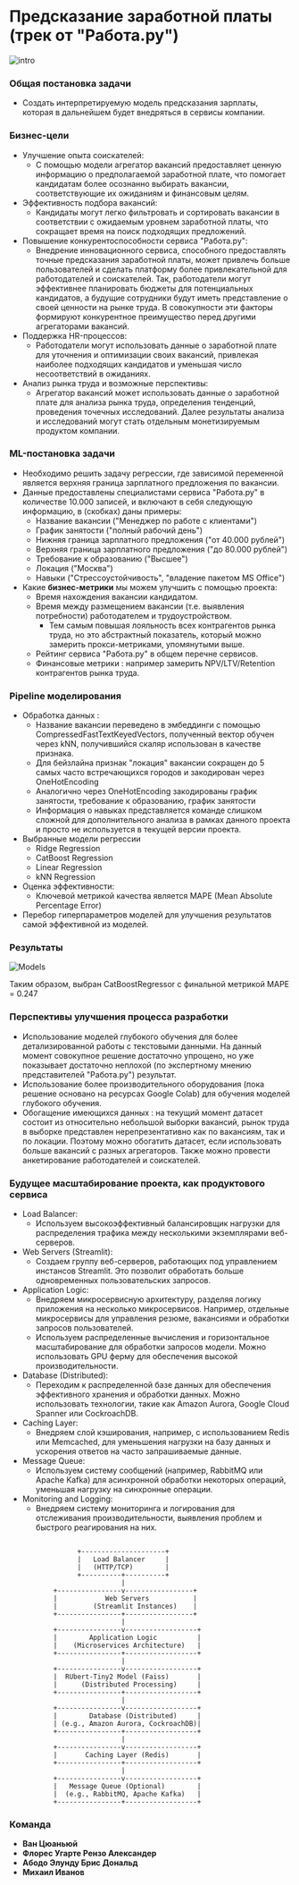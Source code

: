 # Предсказание заработной платы (трек от "Работа.ру")

![intro](./logs/intro.png)

### Общая постановка задачи
- Создать интерпретируемую модель предсказания зарплаты, которая в дальнейшем будет внедряться в сервисы компании.

### Бизнес-цели
- Улучшение опыта соискателей:
  - С помощью модели агрегатор вакансий предоставляет ценную информацию о предполагаемой заработной плате, что помогает кандидатам более осознанно выбирать вакансии, соответствующие их ожиданиям и финансовым целям.
- Эффективность подбора вакансий:
  - Кандидаты могут легко фильтровать и сортировать вакансии в соответствии с ожидаемым уровнем заработной платы, что сокращает время на поиск подходящих предложений.
- Повышение конкурентоспособности сервиса "Работа.ру":
  - Внедрение инновационного сервиса, способного предоставлять точные предсказания заработной платы, может привлечь больше пользователей и сделать платформу более привлекательной для работодателей и соискателей. Так, работодатели могут эффективнее планировать бюджеты для потенциальных кандидатов, а будущие сотрудники будут иметь представление о своей ценности на рынке труда. В совокупности эти факторы формируют конкурентное преимущество перед другими агрегаторами вакансий.
- Поддержка HR-процессов:
  - Работодатели могут использовать данные о заработной плате для уточнения и оптимизации своих вакансий, привлекая наиболее подходящих кандидатов и уменьшая число несоответствий в ожиданиях.
- Анализ рынка труда и возможные перспективы:
  - Агрегатор вакансий может использовать данные о заработной плате для анализа рынка труда, определения тенденций, проведения точечных исследований. Далее результаты анализа и исследований могут стать отдельным монетизируемым продуктом компании.
 
### ML-постановка задачи
- Необходимо решить задачу регрессии, где зависимой переменной является верхняя граница зарплатного предложения по вакансии.
- Данные предоставлены специалистами сервиса "Работа.ру" в количестве 10.000 записей, и включают в себя следующую информацию, в (скобках) даны примеры:
  - Название вакансии ("Менеджер по работе с клиентами")
  - График занятости ("полный рабочий день")
  - Нижняя граница зарплатного предложения ("от 40.000 рублей")
  - Верхняя граница зарплатного предложения ("до 80.000 рублей")
  - Требование к образованию ("Высшее")
  - Локация ("Москва")
  - Навыки ("Стрессоустойчивость", "владение пакетом MS Office")
- Какие **бизнес-метрики** мы можем улучшить с помощью проекта:
  - Время нахождения вакансии кандидатом.
  - Время между размещением вакансии (т.е. выявления потребности) работодателем и трудоустройством.
    - Тем самым повышая лояльность всех контрагентов рынка труда, но это абстрактный показатель, который можно замерить прокси-метриками, упомянутыми выше.
  - Рейтинг сервиса "Работа.ру" в общем перечне сервисов.
  - Финансовые метрики : например замерить NPV/LTV/Retention контрагентов рынка труда.

### Pipeline моделирования
- Обработка данных :
  - Название вакансии переведено в эмбеддинги с помощью CompressedFastTextKeyedVectors, полученный вектор обучен через kNN, получившийся скаляр использован в качестве признака.
  - Для бейзлайна признак "локация" вакансии сокращен до 5 самых часто встречающихся городов и закодирован через OneHotEncoding
  - Аналогично через OneHotEncoding закодированы график занятости, требование к образованию, график занятости
  - Информация о навыках представляется команде слишком сложной для дополнительного анализа в рамках данного проекта и просто не используется в текущей версии проекта.
- Выбранные модели регрессии
    - Ridge Regression
    - CatBoost Regression
    - Linear Regression
    - kNN Regression
- Оценка эффективности:
  - Ключевой метрикой качества является MAPE (Mean Absolute Percentage Error)
- Перебор гиперпараметров моделей для улучшения результатов самой эффективной из моделей.
  
### Результаты 

![Models](./logs/model_comparison.png)

Таким образом, выбран CatBoostRegressor с финальной метрикой MAPE = 0.247

### Перспективы улучшения процесса разработки
- Использование моделей глубокого обучения для более детализированной работы с текстовыми данными. На данный момент совокупное решение достаточно упрощено, но уже показывает достаточно неплохой (по экспертному мнению представителей "Работа.ру") результат.
- Использование более производительного оборудования (пока решение основано на ресурсах Google Colab) для обучения моделей глубокого обучения.
- Обогащение имеющихся данных : на текущий момент датасет состоит из относительно небольшой выборки вакансий, рынок труда в выборке представлен нерепрезентативно как по вакансиям, так и по локации. Поэтому можно обогатить датасет, если использовать больше вакансий с разных агрегаторов. Также можно провести анкетирование работодателей и соискателей.


### Будущее масштабирование проекта, как продуктового сервиса
- Load Balancer:
  - Используем высокоэффективный балансировщик нагрузки для распределения трафика между несколькими экземплярами веб-серверов.
- Web Servers (Streamlit):
  - Создаем группу веб-серверов, работающих под управлением инстансов Streamlit. Это позволит обработать больше одновременных пользовательских запросов.
- Application Logic:
  - Внедряем микросервисную архитектуру, разделяя логику приложения на несколько микросервисов. Например, отдельные микросервисы для управления резюме, вакансиями и обработки запросов пользователей.
  - Используем распределенные вычисления и горизонтальное масштабирование для обработки запросов модели. Можно использовать GPU ферму для обеспечения высокой производительности.
- Database (Distributed):
  - Переходим к распределенной базе данных для обеспечения эффективного хранения и обработки данных. Можно использовать технологии, такие как Amazon Aurora, Google Cloud Spanner или CockroachDB.
- Caching Layer:
  - Внедряем слой кэширования, например, с использованием Redis или Memcached, для уменьшения нагрузки на базу данных и ускорения ответов на часто запрашиваемые данные.
- Message Queue:
  - Используем систему сообщений (например, RabbitMQ или Apache Kafka) для асинхронной обработки некоторых операций, уменьшая нагрузку на синхронные операции.
- Monitoring and Logging:
  - Внедряем систему мониторинга и логирования для отслеживания производительности, выявления проблем и быстрого реагирования на них.

```

                 +---------------------+
                 |   Load Balancer     |
                 |   (HTTP/TCP)        |
                 +----------+----------+
                            |
           +----------------v-----------------+
           |            Web Servers           |
           |         (Streamlit Instances)    |
           +----------------+-----------------+
                            |
           +----------------v------------------+
           |        Application Logic          |
           |    (Microservices Architecture)   |
           +----------------+------------------+
                            |
           +----------------v------------------+
           |  RUbert-Tiny2 Model (Faiss)       |
           |      (Distributed Processing)     |
           +----------------+------------------+
                            |
           +----------------v------------------+
           |        Database (Distributed)     |
           | (e.g., Amazon Aurora, CockroachDB)|
           +----------------+------------------+
                            |
           +----------------v------------------+
           |       Caching Layer (Redis)       |
           +----------------+------------------+
                            |
           +----------------v------------------+
           |   Message Queue (Optional)        |
           |  (e.g., RabbitMQ, Apache Kafka)   |
           +----------------+------------------+

```

### Команда 
- **Ван Цюаньюй**
- **Флорес Угарте Рензо Александер**
- **Абодо Элунду Брис Дональд**
- **Михаил Иванов**
